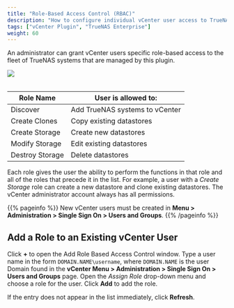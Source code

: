 ```yaml
---
title: "Role-Based Access Control (RBAC)"
description: "How to configure individual vCenter user access to TrueNAS hosts."
tags: ["vCenter Plugin", "TrueNAS Enterprise"]
weight: 60
---
```


An administrator can grant vCenter users specific role-based access to the fleet of TrueNAS systems that are managed by this plugin.

<img src="/images/VCP-RBAC-Roles.png">
<br><br>

| Role Name       | User is allowed to:            |
|-----------------|--------------------------------|
| Discover        | Add TrueNAS systems to vCenter |
| Create Clones   | Copy existing datastores       |
| Create Storage  | Create new datastores          |
| Modify Storage  | Edit existing datastores       |
| Destroy Storage | Delete datastores              |

Each role gives the user the ability to perform the functions in that role and all of the roles that precede it in the list.
For example, a user with a *Create Storage* role can create a new datastore and clone existing datastores.
The vCenter administrator account always has all permissions.

{{% pageinfo %}}
New vCenter users must be created in **Menu > Administration > Single Sign On > Users and Groups**.
{{% /pageinfo %}}

## Add a Role to an Existing vCenter User

Click **+** to open the Add Role Based Access Control window.
Type a user name in the form `DOMAIN.NAME\username`, where `DOMAIN.NAME` is the user Domain found in the **vCenter Menu > Administration > Single Sign On > Users and Groups** page.
Open the *Assign Role* drop-down menu and choose a role for the user.
Click **Add** to add the role.

If the entry does not appear in the list immediately, click **Refresh**.